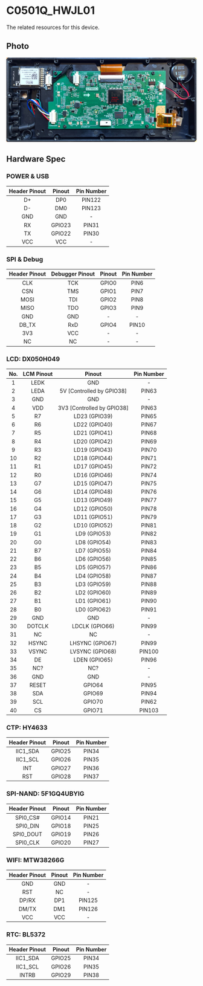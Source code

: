 # C0501Q_HWJL01
The related resources for this device.



## Photo

![PCB Front](\doc\images\pcb-front.jpg)



## Hardware Spec

### POWER & USB

| Header Pinout | Pinout | Pin Number |
| :-----------: | :----: | :--------: |
|      D+       |  DP0   |   PIN122   |
|      D-       |  DM0   |   PIN123   |
|      GND      |  GND   |     -      |
|      RX       | GPIO23 |   PIN31    |
|      TX       | GPIO22 |   PIN30    |
|      VCC      |  VCC   |     -      |



### SPI & Debug

| Header Pinout | Debugger Pinout | Pinout | Pin Number |
| :-----------: | :-------------: | :----: | :--------: |
|      CLK      |       TCK       | GPIO0  |    PIN6    |
|      CSN      |       TMS       | GPIO1  |    PIN7    |
|     MOSI      |       TDI       | GPIO2  |    PIN8    |
|     MISO      |       TDO       | GPIO3  |    PIN9    |
|      GND      |       GND       |   -    |     -      |
|     DB_TX     |       RxD       | GPIO4  |   PIN10    |
|      3V3      |       VCC       |   -    |     -      |
|      NC       |       NC        |   -    |     -      |



### LCD: DX050H049

| No. | LCM Pinout | Pinout | Pin Number |
| :-----------: | :-----------: | :----: | :--------: |
| 1 |     LEDK      |  GND   |     -      |
| 2 |     LEDA      |   5V [Controlled by GPIO38]   |     PIN63 |
| 3 |      GND      |  GND   |     -      |
| 4 |      VDD      |  3V3 [Controlled by GPIO38]  |     PIN63 |
| 5 | R7 | LD23 (GPIO39) | PIN65 |
| 6 | R6 | LD22 (GPIO40) | PIN67 |
| 7 | R5 | LD21 (GPIO41) | PIN68 |
| 8 | R4 | LD20 (GPIO42) | PIN69 |
| 9 | R3 | LD19 (GPIO43) | PIN70 |
| 10 | R2 | LD18 (GPIO44) | PIN71 |
| 11 | R1 | LD17 (GPIO45) | PIN72 |
| 12 | R0 | LD16 (GPIO46) | PIN74 |
| 13 | G7 | LD15 (GPIO47) | PIN75 |
| 14 | G6 | LD14 (GPIO48) | PIN76 |
| 15 | G5 | LD13 (GPIO49) | PIN77 |
| 16 | G4 | LD12 (GPIO50) | PIN78 |
| 17 | G3 | LD11 (GPIO51) | PIN79 |
| 18 | G2 | LD10 (GPIO52) | PIN81 |
| 19 | G1 | LD9 (GPIO53) | PIN82 |
| 20 | G0 | LD8 (GPIO54) | PIN83 |
| 21 | B7 | LD7 (GPIO55) | PIN84 |
| 22 | B6 | LD6 (GPIO56) | PIN85 |
| 23 | B5 | LD5 (GPIO57) | PIN86 |
| 24 | B4 | LD4 (GPIO58) | PIN87 |
| 25 | B3 | LD3 (GPIO59) | PIN88 |
| 26 | B2 | LD2 (GPIO60) | PIN89 |
| 27 | B1 | LD1 (GPIO61) | PIN90 |
| 28 | B0 | LD0 (GPIO62) | PIN91 |
| 29 | GND | GND | - |
| 30 | DOTCLK | LDCLK (GPIO66) | PIN99 |
| 31 | NC | NC | - |
| 32 | HSYNC | LHSYNC (GPIO67) | PIN99 |
| 33 | VSYNC | LVSYNC (GPIO68) | PIN100 |
| 34 | DE | LDEN (GPIO65) | PIN96 |
| 35 | NC? | NC? | - |
| 36 | GND | GND | - |
| 37 | RESET | GPIO64 | PIN95 |
| 38 | SDA | GPIO69 | PIN94 |
| 39 | SCL | GPIO70 | PIN62 |
| 40 | CS | GPIO71 | PIN103 |



### CTP: HY4633

| Header Pinout | Pinout | Pin Number |
| :-----------: | :----: | :--------: |
|   IIC1_SDA    | GPIO25 |   PIN34    |
|   IIC1_SCL    | GPIO26 |   PIN35    |
|      INT      | GPIO27 |   PIN36    |
|      RST      | GPIO28 |   PIN37    |



### SPI-NAND: 5F1GQ4UBYIG

| Header Pinout | Pinout | Pin Number |
| :-----------: | :----: | :--------: |
|   SPI0_CS#    | GPIO14 |   PIN21    |
|   SPI0_DIN    | GPIO18 |   PIN25    |
|   SPI0_DOUT   | GPIO19 |   PIN26    |
|   SPI0_CLK    | GPIO20 |   PIN27    |



### WIFI: MTW38266G

| Header Pinout | Pinout | Pin Number |
| :-------: | :----: | :--------: |
| GND | GND | - |
| RST | NC | - |
|   DP/RX   | DP1 | PIN125 |
|   DM/TX   | DM1 |   PIN126    |
|   VCC  | VCC | - |



### RTC: BL5372

| Header Pinout | Pinout | Pin Number |
| :-----------: | :----: | :--------: |
|   IIC1_SDA    | GPIO25 |   PIN34    |
|   IIC1_SCL    | GPIO26 |   PIN35    |
|     INTRB     | GPIO29 |   PIN38    |

